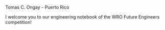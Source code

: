 Tomas C. Ongay - Puerto Rico

I welcome you to our engineering notebook of the WRO Future Engineers competition!
